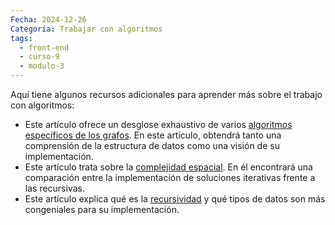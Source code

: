 ```yaml
---
Fecha: 2024-12-26
Categoría: Trabajar con algoritmos
tags:
  - front-end
  - curso-9
  - modulo-3
---
```

Aquí tiene algunos recursos adicionales para aprender más sobre el trabajo con algoritmos:

- Este artículo ofrece un desglose exhaustivo de varios [algoritmos específicos de los grafos](https://networkx.org/documentation/stable/reference/algorithms/index.html). En este artículo, obtendrá tanto una comprensión de la estructura de datos como una visión de su implementación.
- Este artículo trata sobre la [complejidad espacial](https://algodaily.com/lessons/understanding-space-complexity). En él encontrará una comparación entre la implementación de soluciones iterativas frente a las recursivas.
- Este artículo explica qué es la [recursividad](https://web.mit.edu/6.031/www/fa20/classes/16-recursive-data-types/) y qué tipos de datos son más congeniales para su implementación.
